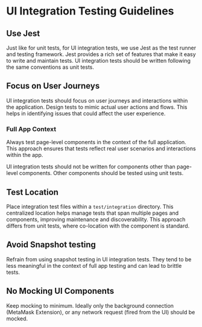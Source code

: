 # UI Integration Testing Guidelines

## Use Jest

Just like for unit tests, for UI integration tests, we use Jest as the test runner and testing framework. Jest provides a rich set of features that make it easy to write and maintain tests. UI integration tests should be written following the same conventions as unit tests.

## Focus on User Journeys

UI integration tests should focus on user journeys and interactions within the application. Design tests to mimic actual user actions and flows. This helps in identifying issues that could affect the user experience.

### Full App Context

Always test page-level components in the context of the full application. This approach ensures that tests reflect real user scenarios and interactions within the app.

UI integration tests should not be written for components other than page-level components. Other components should be tested using unit tests.

## Test Location

Place integration test files within a `test/integration` directory. This centralized location helps manage tests that span multiple pages and components, improving maintenance and discoverability. This approach differs from unit tests, where co-location with the component is standard.

## Avoid Snapshot testing

Refrain from using snapshot testing in UI integration tests. They tend to be less meaningful in the context of full app testing and can lead to brittle tests.

## No Mocking UI Components

Keep mocking to minimum. Ideally only the background connection (MetaMask Extension), or any network request (fired from the UI) should be mocked.
